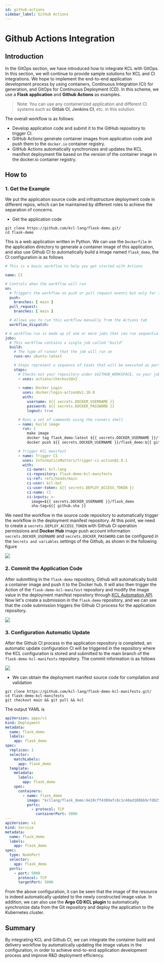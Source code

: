 ```yaml
---
id: github-actions
sidebar_label: Github Actions
---
```

# Github Actions Integration

## Introduction

In the GitOps section, we have introduced how to integrate KCL with GitOps. In this section, we will continue to provide sample solutions for KCL and CI integrations. We hope to implement the end-to-end application development process by using containers, Continuous Integration (CI) for generation, and GitOps for Continuous Deployment (CD). In this scheme, we use a **Flask application** and **Github Actions** as examples.

> Note: You can use any containerized application and different CI systems such as **Gitlab CI**, **Jenkins CI**, etc. in this solution.

The overall workflow is as follows:

+ Develop application code and submit it to the GitHub repository to trigger CI.
+ GitHub Actions generate container images from application code and push them to the `docker.io` container registry.
+ GitHub Actions automatically synchronizes and updates the KCL manifest deployment file based on the version of the container image in the docker.io container registry.

## How to

### 1. Get the Example

We put the application source code and infrastructure deployment code in different repos, which can be maintained by different roles to achieve the separation of concerns.

+ Get the application code

```shell
git clone https://github.com/kcl-lang/flask-demo.git/
cd flask-demo
```

This is a web application written in Python. We can use the `Dockerfile` in the application directory to generate a container image of this application, and also use Github CI to automatically build a image named `flask_demo`, the CI configuration is as follows

```yaml
# This is a basic workflow to help you get started with Actions

name: CI

# Controls when the workflow will run
on:
  # Triggers the workflow on push or pull request events but only for the main branch
  push:
    branches: [ main ]
  pull_request:
    branches: [ main ]

  # Allows you to run this workflow manually from the Actions tab
  workflow_dispatch:

# A workflow run is made up of one or more jobs that can run sequentially or in parallel
jobs:
  # This workflow contains a single job called "build"
  build:
    # The type of runner that the job will run on
    runs-on: ubuntu-latest

    # Steps represent a sequence of tasks that will be executed as part of the job
    steps:
      # Checks-out your repository under $GITHUB_WORKSPACE, so your job can access it
      - uses: actions/checkout@v2
      
      - name: Docker Login
        uses: docker/login-action@v1.10.0
        with:
          username: ${{ secrets.DOCKER_USERNAME }}
          password: ${{ secrets.DOCKER_PASSWORD }}
          logout: true

      # Runs a set of commands using the runners shell
      - name: build image
        run: |
          make image
          docker tag flask_demo:latest ${{ secrets.DOCKER_USERNAME }}/flask_demo:${{ github.sha }}
          docker push ${{ secrets.DOCKER_USERNAME }}/flask_demo:${{ github.sha }}

      # Trigger KCL manifest
      - name: Trigger CI
        uses: InformaticsMatters/trigger-ci-action@1.0.1
        with:
          ci-owner: kcl-lang
          ci-repository: flask-demo-kcl-manifests
          ci-ref: refs/heads/main
          ci-user: kcl-bot
          ci-user-token: ${{ secrets.DEPLOY_ACCESS_TOKEN }}
          ci-name: CI
          ci-inputs: >-
            image=${{ secrets.DOCKER_USERNAME }}/flask_demo
            sha-tag=${{ github.sha }}
```

We need the workflow in the source code repository to automatically trigger the workflow in the deployment manifest repository. At this point, we need to create a `secrets.DEPLOY_ACCESS_TOKEN` with Github CI operation permissions and **Docker Hub** image push account information `secrets.DOCKER_USERNAME` and `secrets.DOCKER_PASSWORD`  can be configured in the `Secrets and variables` settings of the Github, as shown in the following figure

![](/img/docs/user_docs/guides/ci-integration/github-secrets.png)

### 2. Commit the Application Code

After submitting in the `flask-demo` repository, Github will automatically build a container image and push it to the Docker hub. It will also then trigger the Action of the `flask-demo-kcl-manifest` repository and modify the image value in the deployment manifest repository through [KCL Automation API](/docs/user_docs/guides/automation). Now let's create a submission in the `flask-demo` repository, and we can see that the code submission triggers the Github CI process for the application repository.

![](/img/docs/user_docs/guides/ci-integration/app-ci.png)

### 3. Configuration Automatic Update

After the Github CI process in the application repository is completed, an automatic update configuration CI will be triggered in the repository where the KCL configuration is stored and submitted to the main branch of the `flask-demo-kcl-manifests` repository. The commit information is as follows

![](/img/docs/user_docs/guides/ci-integration/image-auto-update.png)

+ We can obtain the deployment manifest source code for compilation and validation

```shell
git clone https://github.com/kcl-lang/flask-demo-kcl-manifests.git/
cd flask-demo-kcl-manifests
git checkout main && git pull && kcl
```

The output YAML is

```yaml
apiVersion: apps/v1
kind: Deployment
metadata:
  name: flask_demo
  labels:
    app: flask_demo
spec:
  replicas: 1
  selector:
    matchLabels:
      app: flask_demo
  template:
    metadata:
      labels:
        app: flask_demo
    spec:
      containers:
        - name: flask_demo
          image: "kcllang/flask_demo:6428cff4309afc8c1c40ad180bb9cfd82546be3e"
          ports:
            - protocol: TCP
              containerPort: 5000
---
apiVersion: v1
kind: Service
metadata:
  name: flask_demo
  labels:
    app: flask_demo
spec:
  type: NodePort
  selector:
    app: flask_demo
  ports:
    - port: 5000
      protocol: TCP
      targetPort: 5000
```

From the above configuration, it can be seen that the image of the resource is indeed automatically updated to the newly constructed image value. In addition, we can also use the **Argo CD KCL plugin** to automatically synchronize data from the Git repository and deploy the application to the Kubernetes cluster.

## Summary

By integrating KCL and Github CI, we can integrate the container build and delivery workflow by automatically updating the image values in the configuration, in order to achieve end-to-end application development process and improve R&D deployment efficiency.
